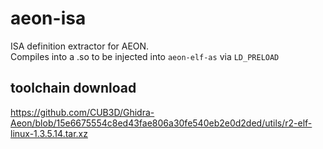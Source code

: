 # aeon-isa
ISA definition extractor for AEON. \
Compiles into a .so to be injected into `aeon-elf-as` via `LD_PRELOAD`

## toolchain download
https://github.com/CUB3D/Ghidra-Aeon/blob/15e6675554c8ed43fae806a30fe540eb2e0d2ded/utils/r2-elf-linux-1.3.5.14.tar.xz